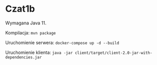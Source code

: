 # Czat1b

Wymagana Java 11.

Kompilacja:
`mvn package`

Uruchomienie serwera:
`docker-compose up -d --build`

Uruchomienie klienta:
`java -jar client/target/client-2.0-jar-with-dependencies.jar`
